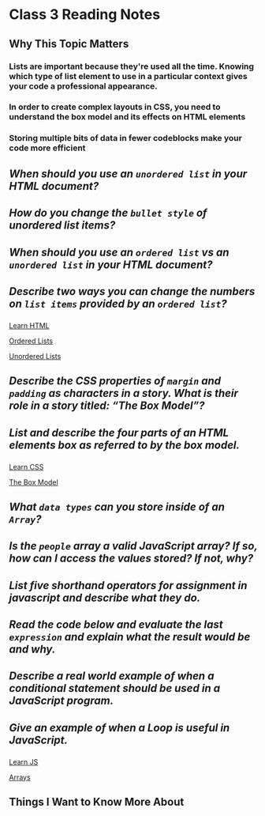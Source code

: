 # Class 3 Reading Notes

## Why This Topic Matters

### Lists are important because they're used all the time. Knowing which type of list element to use in a particular context gives your code a professional appearance.

### In order to create complex layouts in CSS, you need to understand the box model and its effects on HTML elements

### Storing multiple bits of data in fewer codeblocks make your code more efficient

## *When should you use an `unordered list` in your HTML document?*

### 

## *How do you change the `bullet style` of unordered list items?*

### 

## *When should you use an `ordered list` vs an `unordered list` in your HTML document?*

###

## *Describe two ways you can change the numbers on `list items` provided by an `ordered list`?*

###

[Learn HTML](https://developer.mozilla.org/en-US/docs/Web/HTML)

[Ordered Lists](https://developer.mozilla.org/en-US/docs/Web/HTML/Element/ol)

[Unordered Lists](https://developer.mozilla.org/en-US/docs/Web/HTML/Element/ul)

## *Describe the CSS properties of `margin` and `padding` as characters in a story. What is their role in a story titled: “The Box Model”?*

###

## *List and describe the four parts of an HTML elements box as referred to by the box model.*

### 

[Learn CSS](https://developer.mozilla.org/en-US/docs/Learn/CSS)

[The Box Model](https://developer.mozilla.org/en-US/docs/Learn/CSS/Building_blocks/The_box_model)

## *What `data types` can you store inside of an `Array`?*

### 

## *Is the `people` array a valid JavaScript array? If so, how can I access the values stored? If not, why?*

###

## *List **five** shorthand operators for assignment in javascript and describe what they do.*

### 

## *Read the code below and evaluate the last `expression` and explain what the result would be and why.*

### 

## *Describe a real world example of when a conditional statement should be used in a JavaScript program.*

###

## *Give an example of when a Loop is useful in JavaScript.*

###

[Learn JS](https://developer.mozilla.org/en-US/docs/Learn/JavaScript)

[Arrays]()

## Things I Want to Know More About

### 